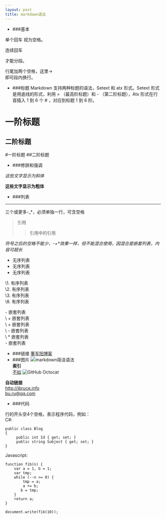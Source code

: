 ```yaml
---
layout: post
title: markdown语法
---
```

- ###基本

单个回车
视为空格。

连续回车

才能分段。

行尾加两个空格，这里->  
即可段内换行。


- ###标题
Markdown 支持两种标题的语法，Setext 和 atx 形式。Setext 形式是用底线的形式，利用 = （最高阶标题）和 - （第二阶标题），Atx 形式在行首插入 1 到 6 个 # ，对应到标题 1 到 6 阶。

一阶标题
===
二阶标题
---
#一阶标题
##二阶标题
- ###修辞和强调

*这些文字显示为斜体*

**这些文字显示为粗体**

- ###列表
--- --
三个或更多-_*，必须单独一行，可含空格
> 引用
>>引用中的引用

*符号之后的空格不能少，\-\+\*效果一样，但不能混合使用，因混合是嵌套列表，内容可超长*

- 无序列表
- 无序列表
- 无序列表

\1. 有序列表  
\2. 有序列表  
\3. 有序列表  
\8. 有序列表  

\- 嵌套列表  
\ + 嵌套列表  
\ + 嵌套列表  
\  - 嵌套列表  
\   * 嵌套列表  
\- 嵌套列表  

- ###链接
[董军阳博客](www.dongjy.github.io)
- ###图片
![markdown简洁语法](https://github.com/dongjy/dongjy.github.io/tree/master/images/markdown-syntax)  
**索引**  
[不如][1]
![GitHub Octocat][2]

[1]:http://bruce-sha.github.io
[2]:http://github.global.ssl.fastly.net/images/modules/logos_page/Octocat.png

**自动链接**  
<http://ibruce.info>  
<bu.ru@qq.com>

- ###代码

行的开头空4个空格，表示程序代码，例如：  
C#:

    public class Blog
    {
         public int Id { get; set; }
         public string Subject { get; set; }
    }
Javascript:

    function fib(n) {
        var a = 1, b = 1;
        var tmp;
        while (--n >= 0) {
            tmp = a;
            a += b;
           b = tmp;
        }
        return a;
    }

    document.write(fib(10));
